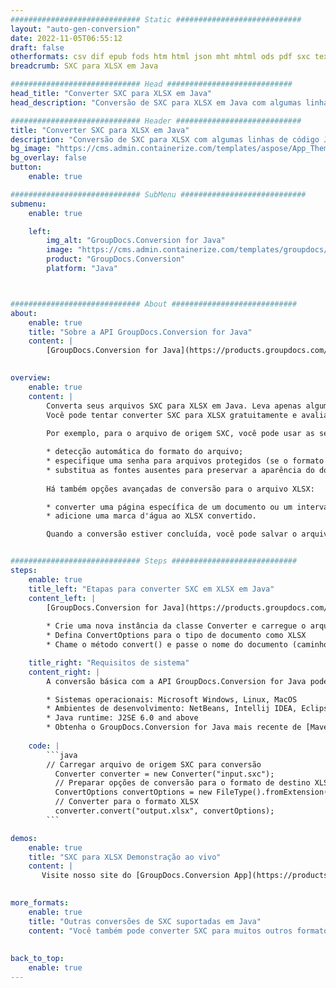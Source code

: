 ```yaml
---
############################# Static ############################
layout: "auto-gen-conversion"
date: 2022-11-05T06:55:12
draft: false
otherformats: csv dif epub fods htm html json mht mhtml ods pdf sxc tex tsv xlam xls xlsb xlsm xlsx xlt xltm xltx xml xps
breadcrumb: SXC para XLSX em Java

############################# Head ############################
head_title: "Converter SXC para XLSX em Java"
head_description: "Conversão de SXC para XLSX em Java com algumas linhas de código. Converta mais de 160 formatos de arquivo usando a API de conversão de documentos do GroupDocs para Java"

############################# Header ############################
title: "Converter SXC para XLSX em Java"
description: "Conversão de SXC para XLSX com algumas linhas de código Java"
bg_image: "https://cms.admin.containerize.com/templates/aspose/App_Themes/V3/images/bg/header1.png"
bg_overlay: false
button:
    enable: true

############################# SubMenu ############################
submenu:
    enable: true

    left:
        img_alt: "GroupDocs.Conversion for Java"
        image: "https://cms.admin.containerize.com/templates/groupdocs/images/product-logos/90x90-noborder/groupdocs-conversion-java.png"
        product: "GroupDocs.Conversion"
        platform: "Java"



############################# About ############################
about:
    enable: true
    title: "Sobre a API GroupDocs.Conversion for Java"
    content: |
        [GroupDocs.Conversion for Java](https://products.groupdocs.com/conversion/java/) é uma API avançada de conversão de formato de arquivo para conversão entre formatos populares de imagem e documento, como Microsoft Office, OpenDocument, PDF, HTML, e-mail, CAD. e muito mais com apenas algumas linhas de código. A API nativa detecta automaticamente os formatos dos documentos originais e oferece muitas opções para personalizar os documentos convertidos. Juntamente com a função de extrair informações de um documento, ele também suporta o armazenamento em cache dos resultados da conversão para o disco local por padrão. No entanto, qualquer tipo de armazenamento em cache pode ser suportado pela implementação das interfaces apropriadas - Amazon S3, Dropbox, Google Drive, Windows Azure, Reddis ou quaisquer outras.
    

overview:
    enable: true
    content: |
        Converta seus arquivos SXC para XLSX em Java. Leva apenas algumas linhas de código Java em qualquer plataforma de sua escolha, como Windows, Linux, macOS.
        Você pode tentar converter SXC para XLSX gratuitamente e avaliar a qualidade dos resultados da conversão. Junto com scripts de conversão de arquivo simples, você pode tentar opções mais sofisticadas para carregar o arquivo de origem SXC e armazenar a saída XLSX. 
        
        Por exemplo, para o arquivo de origem SXC, você pode usar as seguintes opções de carregamento:

        * detecção automática do formato do arquivo;
        * especifique uma senha para arquivos protegidos (se o formato de arquivo for compatível);
        * substitua as fontes ausentes para preservar a aparência do documento.
        
        Há também opções avançadas de conversão para o arquivo XLSX:

        * converter uma página específica de um documento ou um intervalo de páginas;
        * adicione uma marca d'água ao XLSX convertido.

        Quando a conversão estiver concluída, você pode salvar o arquivo XLSX no caminho do arquivo local ou em qualquer armazenamento de terceiros, como FTP, Amazon S3, Google Drive, Dropbox etc. Observe - para converter SXC para XLSX, você não precisa instalar nenhum software adicional, como MS Office, Open Office, Adobe Acrobat Reader etc.


############################# Steps ############################
steps:
    enable: true
    title_left: "Etapas para converter SXC em XLSX em Java"
    content_left: |
        [GroupDocs.Conversion for Java](https://products.groupdocs.com/conversion/java/) permite que os desenvolvedores convertam facilmente o arquivo SXC para XLSX com algumas linhas de código.
        
        * Crie uma nova instância da classe Converter e carregue o arquivo SXC com o caminho completo
        * Defina ConvertOptions para o tipo de documento como XLSX
        * Chame o método convert() e passe o nome do documento (caminho completo) e formato (XLSX) como parâmetro

    title_right: "Requisitos de sistema"
    content_right: |
        A conversão básica com a API GroupDocs.Conversion for Java pode ser feita com apenas algumas linhas de código. Nossas APIs são suportadas em todas as principais plataformas e sistemas operacionais. Antes de executar o código abaixo, certifique-se de ter os seguintes pré-requisitos instalados em seu sistema.

        * Sistemas operacionais: Microsoft Windows, Linux, MacOS
        * Ambientes de desenvolvimento: NetBeans, Intellij IDEA, Eclipse, etc.
        * Java runtime: J2SE 6.0 and above
        * Obtenha o GroupDocs.Conversion for Java mais recente de [Maven](https://repository.groupdocs.com/webapp/#/artifacts/browse/tree/General/repo/com/groupdocs/groupdocs-conversion)
         
    code: |
        ```java    
        // Carregar arquivo de origem SXC para conversão
          Converter converter = new Converter("input.sxc");
          // Preparar opções de conversão para o formato de destino XLSX
          ConvertOptions convertOptions = new FileType().fromExtension("xlsx").getConvertOptions();
          // Converter para o formato XLSX
          converter.convert("output.xlsx", convertOptions);
        ```

demos:
    enable: true
    title: "SXC para XLSX Demonstração ao vivo"
    content: |
       Visite nosso site do [GroupDocs.Conversion App](https://products.groupdocs.app/conversion/family) e experimente a conversão de SXC para XLSX agora. A demonstração gratuita tem os seguintes benefícios
          

more_formats:
    enable: true
    title: "Outras conversões de SXC suportadas em Java"
    content: "Você também pode converter SXC para muitos outros formatos de arquivo. Por favor, veja a lista abaixo."
       
       
back_to_top:
    enable: true
---
```

